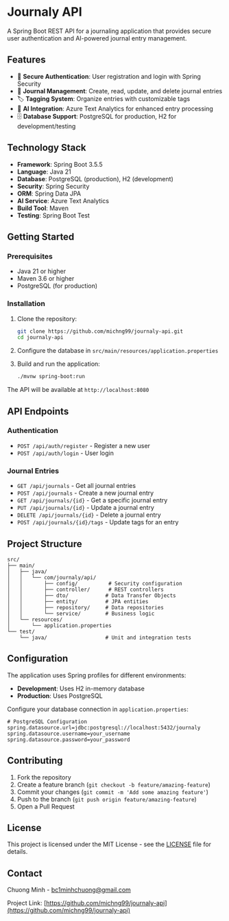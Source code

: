 # Journaly API

A Spring Boot REST API for a journaling application that provides secure user authentication and AI-powered journal entry management.

## Features

- 🔐 **Secure Authentication**: User registration and login with Spring Security
- 📝 **Journal Management**: Create, read, update, and delete journal entries
- 🏷️ **Tagging System**: Organize entries with customizable tags
- 🤖 **AI Integration**: Azure Text Analytics for enhanced entry processing
- 🗄️ **Database Support**: PostgreSQL for production, H2 for development/testing

## Technology Stack

- **Framework**: Spring Boot 3.5.5
- **Language**: Java 21
- **Database**: PostgreSQL (production), H2 (development)
- **Security**: Spring Security
- **ORM**: Spring Data JPA
- **AI Service**: Azure Text Analytics
- **Build Tool**: Maven
- **Testing**: Spring Boot Test

## Getting Started

### Prerequisites

- Java 21 or higher
- Maven 3.6 or higher
- PostgreSQL (for production)

### Installation

1. Clone the repository:
   ```bash
   git clone https://github.com/michng99/journaly-api.git
   cd journaly-api
   ```

2. Configure the database in `src/main/resources/application.properties`

3. Build and run the application:
   ```bash
   ./mvnw spring-boot:run
   ```

The API will be available at `http://localhost:8080`

## API Endpoints

### Authentication
- `POST /api/auth/register` - Register a new user
- `POST /api/auth/login` - User login

### Journal Entries
- `GET /api/journals` - Get all journal entries
- `POST /api/journals` - Create a new journal entry
- `GET /api/journals/{id}` - Get a specific journal entry
- `PUT /api/journals/{id}` - Update a journal entry
- `DELETE /api/journals/{id}` - Delete a journal entry
- `POST /api/journals/{id}/tags` - Update tags for an entry

## Project Structure

```
src/
├── main/
│   ├── java/
│   │   └── com/journaly/api/
│   │       ├── config/          # Security configuration
│   │       ├── controller/      # REST controllers
│   │       ├── dto/            # Data Transfer Objects
│   │       ├── entity/         # JPA entities
│   │       ├── repository/     # Data repositories
│   │       └── service/        # Business logic
│   └── resources/
│       └── application.properties
└── test/
    └── java/                   # Unit and integration tests
```

## Configuration

The application uses Spring profiles for different environments:

- **Development**: Uses H2 in-memory database
- **Production**: Uses PostgreSQL

Configure your database connection in `application.properties`:

```properties
# PostgreSQL Configuration
spring.datasource.url=jdbc:postgresql://localhost:5432/journaly
spring.datasource.username=your_username
spring.datasource.password=your_password
```

## Contributing

1. Fork the repository
2. Create a feature branch (`git checkout -b feature/amazing-feature`)
3. Commit your changes (`git commit -m 'Add some amazing feature'`)
4. Push to the branch (`git push origin feature/amazing-feature`)
5. Open a Pull Request

## License

This project is licensed under the MIT License - see the [LICENSE](LICENSE) file for details.

## Contact

Chuong Minh - bc1minhchuong@gmail.com

Project Link: [https://github.com/michng99/journaly-api](https://github.com/michng99/journaly-api)
